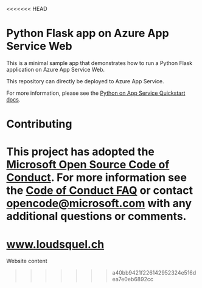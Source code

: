 <<<<<<< HEAD
# Python Flask app on Azure App Service Web

This is a minimal sample app that demonstrates how to run a Python Flask application on Azure App Service Web.

This repository can directly be deployed to Azure App Service.

For more information, please see the [Python on App Service Quickstart docs](https://docs.microsoft.com/en-us/azure/app-service-web/app-service-web-get-started-python).

# Contributing

This project has adopted the [Microsoft Open Source Code of Conduct](https://opensource.microsoft.com/codeofconduct/). For more information see the [Code of Conduct FAQ](https://opensource.microsoft.com/codeofconduct/faq/) or contact [opencode@microsoft.com](mailto:opencode@microsoft.com) with any additional questions or comments.
=======
# www.loudsquel.ch
Website content
>>>>>>> a40bb9421f226142952324e516dea7e0eb6892cc
